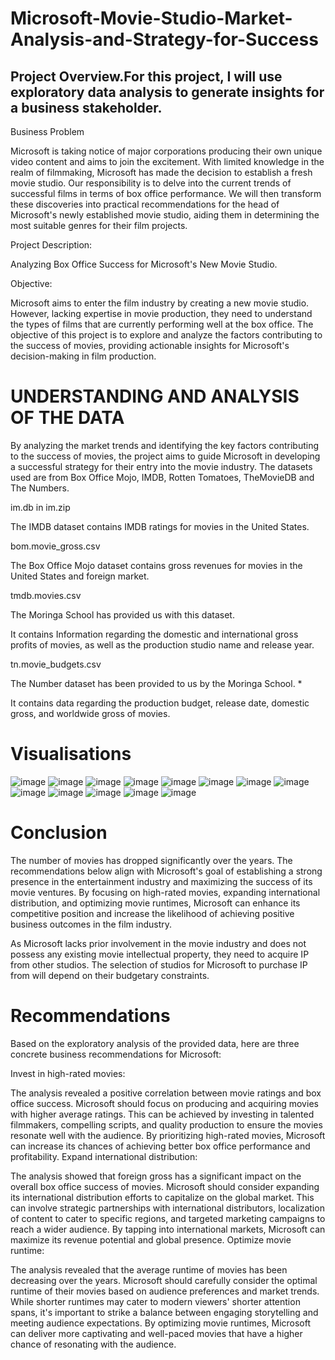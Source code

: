 # Microsoft-Movie-Studio-Market-Analysis-and-Strategy-for-Success
## Project Overview.For this project, I will use exploratory data analysis to generate insights for a business stakeholder.

Business Problem

Microsoft is taking notice of major corporations producing their own unique video content and aims to join the excitement. 
With limited knowledge in the realm of filmmaking, 
Microsoft has made the decision to establish a fresh movie studio. Our responsibility is to delve into the current trends of successful films in terms of box office performance. 
We will then transform these discoveries into practical recommendations for the head of Microsoft's newly established movie studio, aiding them in determining the most suitable genres for their film projects.

Project Description: 

Analyzing Box Office Success for Microsoft's New Movie Studio.

Objective:

Microsoft aims to enter the film industry by creating a new movie studio. 
However, lacking expertise in movie production, they need to understand the types of films that are currently performing well at the box office. 
The objective of this project is to explore and analyze the factors contributing to the success of movies, providing actionable insights for Microsoft's decision-making in film production.
# UNDERSTANDING AND ANALYSIS OF THE DATA
By analyzing the market trends and identifying the key factors contributing to the success of movies, 
the project aims to guide Microsoft in developing a successful strategy for their entry into the movie industry.
The datasets used are from Box Office Mojo, IMDB, Rotten Tomatoes, TheMovieDB and The Numbers.

im.db in im.zip

The IMDB dataset contains IMDB ratings for movies in the United States.

bom.movie_gross.csv

The Box Office Mojo dataset contains gross revenues for movies in the United States and foreign market.

tmdb.movies.csv

The Moringa School has provided us with this dataset.

It contains Information regarding the domestic and international gross profits of movies, as well as the production studio name and release year.

tn.movie_budgets.csv

The Number dataset has been provided to us by the Moringa School. *

It contains data regarding the production budget, release date, domestic gross, and worldwide gross of movies.

# Visualisations

![image](https://github.com/randellmwania/Microsoft-Movie-Studio-Market-Analysis-and-Strategy-for-Success/assets/48983461/dc0a94d7-29f6-40c4-9e80-6000588decae)
![image](https://github.com/randellmwania/Microsoft-Movie-Studio-Market-Analysis-and-Strategy-for-Success/assets/48983461/e0739486-9bf7-4fa8-8f20-7d2082d31c3b)
![image](https://github.com/randellmwania/Microsoft-Movie-Studio-Market-Analysis-and-Strategy-for-Success/assets/48983461/7ed816e3-fba5-4eb3-9826-ac4e56e9108a)
![image](https://github.com/randellmwania/Microsoft-Movie-Studio-Market-Analysis-and-Strategy-for-Success/assets/48983461/fcd5539b-60da-44d4-b087-3d6c574a20f3)
![image](https://github.com/randellmwania/Microsoft-Movie-Studio-Market-Analysis-and-Strategy-for-Success/assets/48983461/e2d1ff07-0bb7-405d-8c64-aa363a894845)
![image](https://github.com/randellmwania/Microsoft-Movie-Studio-Market-Analysis-and-Strategy-for-Success/assets/48983461/0faa29c6-830c-4f77-a870-5177114aeafa)
![image](https://github.com/randellmwania/Microsoft-Movie-Studio-Market-Analysis-and-Strategy-for-Success/assets/48983461/11c967d6-5ad9-42f1-994a-783b56df07b2)
![image](https://github.com/randellmwania/Microsoft-Movie-Studio-Market-Analysis-and-Strategy-for-Success/assets/48983461/0d185d11-2542-45ad-a842-c234bd40732e)
![image](https://github.com/randellmwania/Microsoft-Movie-Studio-Market-Analysis-and-Strategy-for-Success/assets/48983461/dd3c3671-b6c1-484d-8d9e-266f9054906d)
![image](https://github.com/randellmwania/Microsoft-Movie-Studio-Market-Analysis-and-Strategy-for-Success/assets/48983461/c07003b6-8774-47d3-9a32-6b2c5714ad11)
![image](https://github.com/randellmwania/Microsoft-Movie-Studio-Market-Analysis-and-Strategy-for-Success/assets/48983461/232204f0-b711-460b-9f70-65ed7db1369b)
![image](https://github.com/randellmwania/Microsoft-Movie-Studio-Market-Analysis-and-Strategy-for-Success/assets/48983461/c65152bb-9b9f-45a9-8449-5b428bda1654)
![image](https://github.com/randellmwania/Microsoft-Movie-Studio-Market-Analysis-and-Strategy-for-Success/assets/48983461/21bd7bbb-d011-4604-a032-cd27b840ac3e)

# Conclusion
The number of movies has dropped significantly over the years.
The recommendations below align with Microsoft's goal of establishing a strong presence in the entertainment industry and maximizing the success of its movie ventures. 
By focusing on high-rated movies, expanding international distribution, and optimizing movie runtimes, Microsoft can enhance its competitive position and increase the likelihood of achieving positive business outcomes in the film industry.

As Microsoft lacks prior involvement in the movie industry and does not possess any existing movie intellectual property, they need to acquire IP from other studios. 
The selection of studios for Microsoft to purchase IP from will depend on their budgetary constraints.
# Recommendations

Based on the exploratory analysis of the provided data, here are three concrete business recommendations for Microsoft:

Invest in high-rated movies:
 
The analysis revealed a positive correlation between movie ratings and box office success. Microsoft should focus on producing and acquiring movies with higher average ratings. 
This can be achieved by investing in talented filmmakers, compelling scripts, and quality production to ensure the movies resonate well with the audience. By prioritizing high-rated movies, Microsoft can increase its chances of achieving better box office performance and profitability.
Expand international distribution: 

The analysis showed that foreign gross has a significant impact on the overall box office success of movies. Microsoft should consider expanding its international distribution efforts to capitalize on the global market. 
This can involve strategic partnerships with international distributors, localization of content to cater to specific regions, and targeted marketing campaigns to reach a wider audience. 
By tapping into international markets, Microsoft can maximize its revenue potential and global presence.
Optimize movie runtime: 

The analysis revealed that the average runtime of movies has been decreasing over the years. Microsoft should carefully consider the optimal runtime of their movies based on audience preferences and market trends. 
While shorter runtimes may cater to modern viewers' shorter attention spans, it's important to strike a balance between engaging storytelling and meeting audience expectations. By optimizing movie runtimes, Microsoft can deliver more captivating and well-paced movies that have a higher chance of resonating with the audience.






